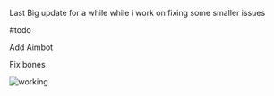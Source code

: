 

Last Big update for a while  while i work on fixing some smaller issues 

#todo

Add Aimbot


Fix bones

![working](https://github.com/user-attachments/assets/a16b3df8-d926-42c3-9bf3-d213824cf151)
